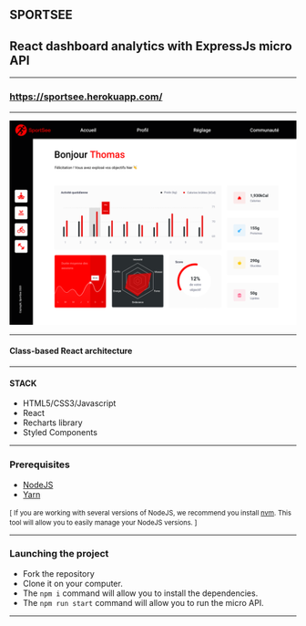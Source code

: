 ## SPORTSEE
## React dashboard analytics with ExpressJs micro API
---
### https://sportsee.herokuapp.com/
---

<p align="center">
    <img width="600px" src="./client/src/assets/imgs/sportSee.png" width="800" alt="app screenshot">
</p>

---

#### Class-based React architecture
---
#### STACK
- HTML5/CSS3/Javascript
- React
- Recharts library
- Styled Components
----
### Prerequisites

- [NodeJS](https://nodejs.org/en/)
- [Yarn](https://yarnpkg.com/)

<small>[ If you are working with several versions of NodeJS, we recommend you install [nvm](https://github.com/nvm-sh/nvm). This tool will allow you to easily manage your NodeJS versions. ]</small>

----
### Launching the project
- Fork the repository
- Clone it on your computer.
- The `npm i` command will allow you to install the dependencies.
- The `npm run start` command will allow you to run the micro API.
----
